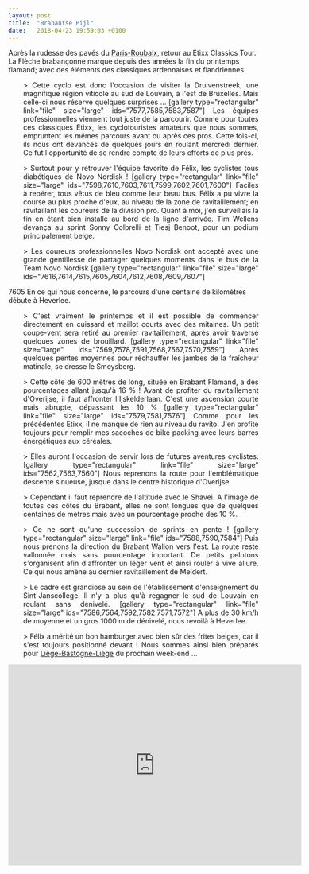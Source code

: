 ```yaml
---
layout: post
title:  "Brabantse Pijl"
date:   2018-04-23 19:59:03 +0100
---
```

Après la rudesse des pavés du <a href="http://twomoulins.fr/paris-roubaix/">Paris-Roubaix</a>, retour au Etixx Classics Tour.
La Flèche brabançonne marque depuis des années la fin du printemps flamand; avec des éléments des classiques ardennaises et flandriennes.
<p style="padding-left: 30px; text-align: justify;">> Cette cyclo est donc l'occasion de visiter la Druivenstreek, une magnifique région viticole au sud de Louvain, à l'est de Bruxelles.
Mais celle-ci nous réserve quelques surprises ...
[gallery type="rectangular" link="file" size="large" ids="7577,7585,7583,7587"]
Les équipes professionnelles viennent tout juste de la parcourir.
Comme pour toutes ces classiques Etixx, les cyclotouristes amateurs que nous sommes, empruntent les mêmes parcours avant ou après ces pros.
Cette fois-ci, ils nous ont devancés de quelques jours en roulant mercredi dernier.
Ce fut l'opportunité de se rendre compte de leurs efforts de plus près.
<p style="padding-left: 30px; text-align: justify;">> Surtout pour y retrouver l'équipe favorite de Félix, les cyclistes tous diabétiques de Novo Nordisk !
[gallery type="rectangular" link="file" size="large" ids="7598,7610,7603,7611,7599,7602,7601,7600"]
Faciles à repérer, tous vêtus de bleu comme leur beau bus.
Félix a pu vivre la course au plus proche d'eux, au niveau de la zone de ravitaillement; en ravitaillant les coureurs de la division pro.
Quant à moi, j'en surveillais la fin en étant bien installé au bord de la ligne d'arrivée.
Tim Wellens devança au sprint Sonny Colbrelli et Tiesj Benoot, pour un podium principalement belge.
<p style="padding-left: 30px; text-align: justify;">> Les coureurs professionnelles Novo Nordisk ont accepté avec une grande gentillesse de partager quelques moments dans le bus de la Team Novo Nordisk
[gallery type="rectangular" link="file" size="large" ids="7616,7614,7615,7605,7604,7612,7608,7609,7607"]


7605
En ce qui nous concerne, le parcours d'une centaine de kilomètres débute à Heverlee.
<p style="padding-left: 30px; text-align: justify;">> C'est vraiment le printemps et il est possible de commencer directement en cuissard et maillot courts avec des mitaines.
Un petit coupe-vent sera retiré au premier ravitaillement, après avoir traversé quelques zones de brouillard.
[gallery type="rectangular" link="file" size="large" ids="7569,7578,7591,7568,7567,7570,7559"]
Après quelques pentes moyennes pour réchauffer les jambes de la fraîcheur matinale, se dresse le Smeysberg.
<p style="padding-left: 30px; text-align: justify;">> Cette côte de 600 mètres de long, située en Brabant Flamand, a des pourcentages allant jusqu'à 16 % !
Avant de profiter du ravitaillement d'Overijse, il faut affronter l'Ijskelderlaan.
C'est une ascension courte mais abrupte, dépassant les 10 %
[gallery type="rectangular" link="file" size="large" ids="7579,7581,7576"]
Comme pour les précédentes Etixx, il ne manque de rien au niveau du ravito.
J'en profite toujours pour remplir mes sacoches de bike packing avec leurs barres énergétiques aux céréales.
<p style="padding-left: 30px; text-align: justify;">> Elles auront l'occasion de servir lors de futures aventures cyclistes.
[gallery type="rectangular" link="file" size="large" ids="7562,7563,7560"]
Nous reprenons la route pour l'emblématique descente sinueuse, jusque dans le centre historique d'Overijse.
<p style="padding-left: 30px; text-align: justify;">> Cependant il faut reprendre de l'altitude avec le Shavei.
A l'image de toutes ces côtes du Brabant, elles ne sont longues que de quelques centaines de mètres mais avec un pourcentage proche des 10 %.
<p style="padding-left: 30px; text-align: justify;">> Ce ne sont qu'une succession de sprints en pente !
[gallery type="rectangular" size="large" link="file" ids="7588,7590,7584"]
Puis nous prenons la direction du Brabant Wallon vers l'est.
La route reste vallonnée mais sans pourcentage important.
De petits pelotons s'organisent afin d'affronter un léger vent et ainsi rouler à vive allure.
Ce qui nous amène au dernier ravitaillement de Meldert.
<p style="padding-left: 30px; text-align: justify;">> Le cadre est grandiose au sein de l'établissement d'enseignement du Sint-Janscollege.
Il n'y a plus qu'à regagner le sud de Louvain en roulant sans dénivelé.
[gallery type="rectangular" link="file" size="large" ids="7586,7564,7592,7582,7571,7572"]
A plus de 30 km/h de moyenne et un gros 1000 m de dénivelé, nous revoilà à Heverlee.
<p style="padding-left: 30px; text-align: justify;">> Félix a mérité un bon hamburger avec bien sûr des frites belges, car il s'est toujours positionné devant !
Nous sommes ainsi bien préparés pour <a href="http://twomoulins.fr/liege-bastogne-liege/">Liège-Bastogne-Liège</a> du prochain week-end ...


<center><iframe src="https://www.strava.com/activities/1507817156/embed/ea778d4a3fbdc857d0d4537447b7f5884b313438" width="590" height="405" frameborder="0" scrolling="no"></iframe></center>